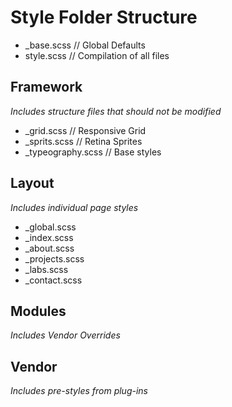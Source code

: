 # Style Folder Structure

* _base.scss            // Global Defaults
* style.scss            // Compilation of all files

## Framework
*Includes structure files that should not be modified*

* _grid.scss            // Responsive Grid
* _sprits.scss          // Retina Sprites
* _typeography.scss     // Base styles

## Layout
*Includes individual page styles*

* _global.scss
* _index.scss
* _about.scss
* _projects.scss
* _labs.scss
* _contact.scss


## Modules
*Includes Vendor Overrides*

## Vendor
*Includes pre-styles from plug-ins*

